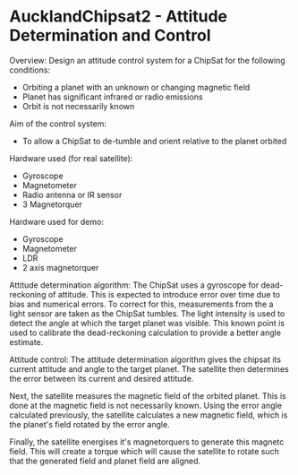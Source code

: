# AucklandChipsat2 - Attitude Determination and Control

Overview:
Design an attitude control system for a ChipSat for the following conditions:
 - Orbiting a planet with an unknown or changing magnetic field
 - Planet has significant infrared or radio emissions
 - Orbit is not necessarily known

Aim of the control system:
 - To allow a ChipSat to de-tumble and orient relative to the planet orbited
 
Hardware used (for real satellite):
 - Gyroscope
 - Magnetometer
 - Radio antenna or IR sensor
 - 3 Magnetorquer
 
Hardware used for demo:
 - Gyroscope
 - Magnetometer
 - LDR
 - 2 axis magnetorquer

Attitude determination algorithm:
The ChipSat uses a gyroscope for dead-reckoning of attitude. This is expected to
introduce error over time due to bias and numerical errors. To correct for this,
measurements from the a light sensor are taken as the ChipSat tumbles. The light
intensity is used to detect the angle at which the target planet was visible. This
known point is used to calibrate the dead-reckoning calculation to provide a better
angle estimate.

Attitude control:
The attitude determination algorithm gives the chipsat its current attitude and
angle to the target planet. The satellite then determines the error between
its current and desired attitude.

Next, the satellite measures the magnetic field of the orbited planet. This is done
at the magnetic field is not necessarily known. Using the error angle calculated
previously, the satellite calculates a new magnetic field, which is the planet's
field rotated by the error angle.

Finally, the satellite energises it's magnetorquers to generate this magnetc field.
This will create a torque which will cause the satellite to rotate such that the
generated field and planet field are aligned.

